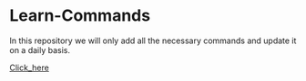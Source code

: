 # Learn-Commands
In this repository we will only add all the necessary commands and update it on a daily basis. 

[Click_here](https://docs.google.com/spreadsheets/d/1BG4oahrX9g7eEIQFQDcV_Lkj_HfR_XP185AkVaRifRM/edit?gid=0#gid=0)

